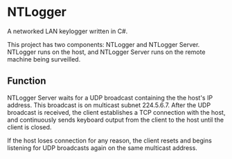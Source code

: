 # NTLogger
A networked LAN keylogger written in C#.

This project has two components: NTLogger and NTLogger Server. NTLogger runs on the host, and NTLogger Server runs on the remote machine being surveilled.

## Function

NTLogger Server waits for a UDP broadcast containing the the host's IP address. This broadcast is on multicast subnet 224.5.6.7. After the UDP broadcast is received, the client establishes a TCP connection with the host, and continuously sends keyboard output from the client to the host until the client is closed.

If the host loses connection for any reason, the client resets and begins listening for UDP broadcasts again on the same multicast address.

